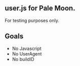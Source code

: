 ## user.js for Pale Moon.

For testing purposes only.

## Goals

* No Javascript
* No UserAgent
* No buildID